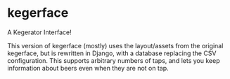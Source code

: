 kegerface
=========

A Kegerator Interface!

This version of kegerface (mostly) uses the layout/assets from the original kegerface,
but is rewritten in Django, with a database replacing the CSV configuration. This supports
arbitrary numbers of taps, and lets you keep information about beers even when they are
not on tap.